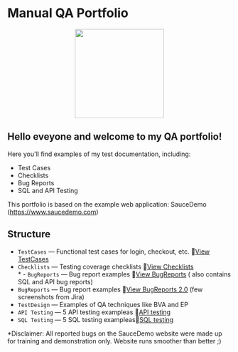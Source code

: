 # Manual QA Portfolio
<p align="center">
  <img src= "https://media.giphy.com/media/ieyl9zmCjO4b4t6qoY/giphy.gif" width="200">
</p>

 ## Hello eveyone and welcome to my QA portfolio! 

Here you'll find examples of my test documentation, including:

- Test Cases
- Checklists
- Bug Reports
- SQL and API Testing

This portfolio is based on the example web application: SauceDemo (https://www.saucedemo.com)

## Structure

- `TestCases` — Functional test cases for login, checkout, etc. 📄[View TestCases](TestCases.md)
- `Checklists` — Testing coverage checklists 📄[View Checklists](Checklists.md)  
\* - `BugReports` — Bug report examples 📄[View BugReports](BugReports.md) ( also contains SQL and API bug reports)
- `BugReports` — Bug report examples 📄[View BugReports 2.0](Jira-screenshots) (few screenshots from Jira)
- `TestDesign` — Examples of QA techniques like BVA and EP
- `API Testing` — 5 API testing exampleas 📄[API testing ](APITesting.md)
- `SQL Testing` — 5 SQL testing exampleas📄[SQL testing](SQLTesting.md)

*Disclaimer: All reported bugs on the SauceDemo website were made up for training and demonstration only. Website runs smoother than better ;)
